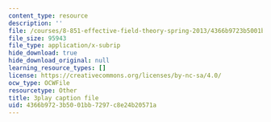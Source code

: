 ```yaml
---
content_type: resource
description: ''
file: /courses/8-851-effective-field-theory-spring-2013/4366b9723b5001bb7297c8e24b20571a_6PrAW28eUpE.srt
file_size: 95943
file_type: application/x-subrip
hide_download: true
hide_download_original: null
learning_resource_types: []
license: https://creativecommons.org/licenses/by-nc-sa/4.0/
ocw_type: OCWFile
resourcetype: Other
title: 3play caption file
uid: 4366b972-3b50-01bb-7297-c8e24b20571a
---
```

